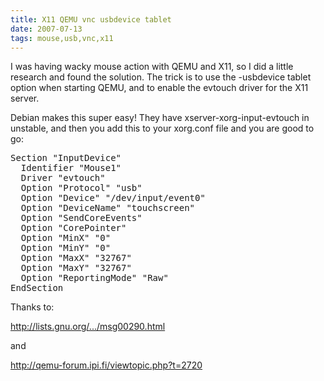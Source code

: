 ```yaml
---
title: X11 QEMU vnc usbdevice tablet
date: 2007-07-13
tags: mouse,usb,vnc,x11
---
```

I was having wacky mouse action with QEMU and X11, so I did a little research and found the solution. The trick is to use the -usbdevice tablet option when starting QEMU, and to enable the evtouch driver for the X11 server.

Debian makes this super easy! They have xserver-xorg-input-evtouch in unstable, and then you add this to your xorg.conf file and you are good to go:

<pre class="sh_sh">
Section "InputDevice"
  Identifier "Mouse1"
  Driver "evtouch"
  Option "Protocol" "usb"
  Option "Device" "/dev/input/event0"
  Option "DeviceName" "touchscreen"
  Option "SendCoreEvents"
  Option "CorePointer"
  Option "MinX" "0"
  Option "MinY" "0"
  Option "MaxX" "32767"
  Option "MaxY" "32767"
  Option "ReportingMode" "Raw"
EndSection</pre>

Thanks to:

<a title="qemu usbdevice tablet fix for X11" href="http://lists.gnu.org/archive/html/qemu-devel/2006-04/msg00290.html">http://lists.gnu.org/.../msg00290.html</a>

and

<a  title="another qemu usbdevice tablet fix for X11" href="http://qemu-forum.ipi.fi/viewtopic.php?t=2720">http://qemu-forum.ipi.fi/viewtopic.php?t=2720</a>

